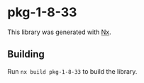# pkg-1-8-33

This library was generated with [Nx](https://nx.dev).

## Building

Run `nx build pkg-1-8-33` to build the library.
